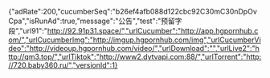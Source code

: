 {"adRate":200,"cucumberSeq":"b26ef4afb088d122cbc92C30mC30nDpOvCpa","isRunAd":true,"message":"公告","test":"预留字段","url91":"http://92.91p31.space/","urlCucumber":"http://app.hgpornhub.com/","urlCucumberImg":"http://imgup.hgpornhub.com/img","urlCucumberVideo":"http://videoup.hgpornhub.com/video/","urlDownload":"","urlLive2":"http://qm3.top/","urlTiktok":"http://www2.dytvapi.com:88/","urlTorrent":"http://720.baby360.ru/","versionId":1}

